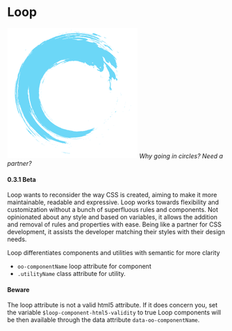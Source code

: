 # Loop
![](./logo-md.svg)
*Why going in circles?
Need a partner?*

#### 0.3.1 Beta

Loop wants to reconsider the way CSS is created, aiming to make it more maintainable, readable and expressive.
Loop works towards flexibility and customization without a bunch of superfluous rules and components.
Not opinionated about any style and based on variables, it allows the addition and removal of rules and properties with ease.
Being like a partner for CSS development, it assists the developer matching their styles with their design needs.

Loop differentiates components and utilities with semantic for more clarity

* `oo-componentName` loop attribute for component
* `.utilityName` class attribute for utility.

#### Beware
The loop attribute is not a valid html5 attribute.
If it does concern you, set the variable `$loop-component-html5-validity` to true
Loop components will be then available through the data attribute `data-oo-componentName`.
